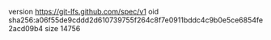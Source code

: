 version https://git-lfs.github.com/spec/v1
oid sha256:a06f55de9cddd2d610739755f264c8f7e0911bddc4c9b0e5ce6854fe2acd09b4
size 14756
